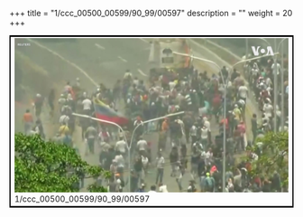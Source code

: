 +++
title = "1/ccc_00500_00599/90_99/00597"
description = ""
weight = 20
+++

<table style="border:2px solid black;max-width:800px;max-height:800px;" 
><tr><td>
<img class="center-fit-jpg"
src="/jpg_/aaa_20190430_NxaOmWaI8sI_00596.jpg">
1/ccc_00500_00599/90_99/00597
</img></td></tr></table>
